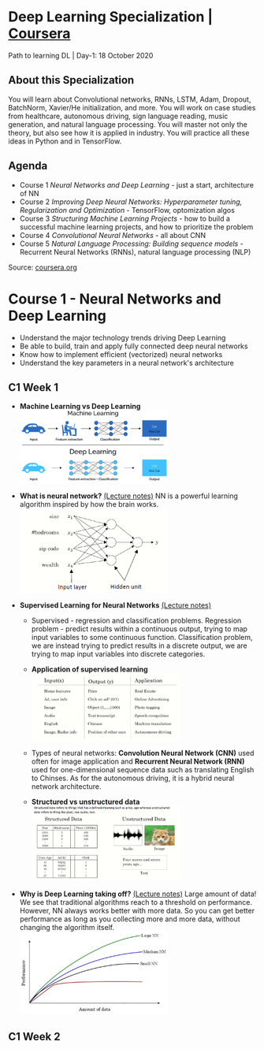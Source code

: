 # Deep Learning Specialization | [Coursera](https://www.coursera.org/specializations/deep-learning)
Path to learning DL | Day-1: 18 October 2020

## About this Specialization
You will learn about Convolutional networks, RNNs, LSTM, Adam, Dropout, BatchNorm, Xavier/He initialization, and more. You will work on case studies from healthcare, autonomous driving, sign language reading, music generation, and natural language processing. You will master not only the theory, but also see how it is applied in industry. You will practice all these ideas in Python and in TensorFlow. 

## Agenda
- Course 1 *Neural Networks and Deep Learning* - just a start, architecture of NN
- Course 2 *Improving Deep Neural Networks: Hyperparameter tuning, Regularization and Optimization* - TensorFlow, optomization algos
- Course 3 *Structuring Machine Learning Projects* - how to build a successful machine learning projects, and how to prioritize the problem
- Course 4 *Convolutional Neural Networks* - all about CNN
- Course 5 *Natural Language Processing: Building sequence models* - Recurrent Neural Networks (RNNs), natural language processing (NLP)

Source: [coursera.org](https://www.coursera.org/specializations/deep-learning)

# Course 1 - Neural Networks and Deep Learning
- Understand the major technology trends driving Deep Learning
- Be able to build, train and apply fully connected deep neural networks 
- Know how to implement efficient (vectorized) neural networks 
- Understand the key parameters in a neural network's architecture 

## C1 Week 1
- **Machine Learning vs Deep Learning**
<br><img src="media/MLvsDL.png" width=300>

- **What is neural network?** [(Lecture notes)](https://github.com/Rustam-Z/deep-learning/blob/main/Course%201%20Neural%20Networks%20and%20Deep%20Learning/01.%20What_is_Neural_Network.pdf) NN is a powerful learning algorithm inspired by how the brain works. <br><img src="media/what-is-nn.png" width=300>


- **Supervised Learning for Neural Networks** [(Lecture notes)](https://github.com/Rustam-Z/deep-learning/blob/mainCourse%201%20Neural%20Networks%20and%20Deep%20Learning/02.%20Supervised_Learning_for_Neural_Network.pdf)
  - Supervised - regression and classification problems. Regression problem - predict results within a continuous output, trying to map input variables to some continuous function. Classification problem, we are instead trying to predict results in a discrete output, we are trying to map input variables into discrete categories.  

  - **Application of supervised learning**
    <br><img src="media/supervised-learning.png" width=300>

  - Types of neural networks: **Convolution Neural Network (CNN)** used often for image application and **Recurrent Neural Network (RNN)** used for one-dimensional sequence data such as translating English to Chinses. As for the autonomous driving, it is a hybrid neural network architecture.

  - **Structured vs unstructured data** 
  <br><img src="media/structured-and-unstructured-data.png" width=300>

- **Why is Deep Learning taking off?** [(Lecture notes)](https://github.com/Rustam-Z/deep-learning/blob/main/Course%201%20Neural%20Networks%20and%20Deep%20Learning/03.%20Why_is_Deep_Learning_Taking_Off.pdf) 
Large amount of data! We see that traditional algorithms reach to a threshold on performance. However, NN always works better with more data. So you can get better performance as long as you collecting more and more data, without changing the algorithm itself.
<br><img src="media/dl-taking-off.jpeg" width=300>

## C1 Week 2

  